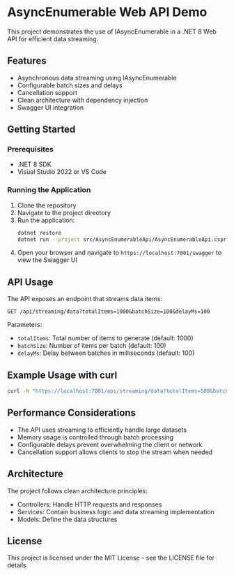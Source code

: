 # AsyncEnumerable Web API Demo

This project demonstrates the use of IAsyncEnumerable in a .NET 8 Web API for efficient data streaming.

## Features

- Asynchronous data streaming using IAsyncEnumerable
- Configurable batch sizes and delays
- Cancellation support
- Clean architecture with dependency injection
- Swagger UI integration

## Getting Started

### Prerequisites

- .NET 8 SDK
- Visual Studio 2022 or VS Code

### Running the Application

1. Clone the repository
2. Navigate to the project directory
3. Run the application:
   ```bash
   dotnet restore
   dotnet run --project src/AsyncEnumerableApi/AsyncEnumerableApi.csproj
   ```
4. Open your browser and navigate to `https://localhost:7001/swagger` to view the Swagger UI

## API Usage

The API exposes an endpoint that streams data items:

```http
GET /api/streaming/data?totalItems=1000&batchSize=100&delayMs=100
```

Parameters:
- `totalItems`: Total number of items to generate (default: 1000)
- `batchSize`: Number of items per batch (default: 100)
- `delayMs`: Delay between batches in milliseconds (default: 100)

## Example Usage with curl

```bash
curl -N "https://localhost:7001/api/streaming/data?totalItems=500&batchSize=50&delayMs=100"
```

## Performance Considerations

- The API uses streaming to efficiently handle large datasets
- Memory usage is controlled through batch processing
- Configurable delays prevent overwhelming the client or network
- Cancellation support allows clients to stop the stream when needed

## Architecture

The project follows clean architecture principles:

- Controllers: Handle HTTP requests and responses
- Services: Contain business logic and data streaming implementation
- Models: Define the data structures

## License

This project is licensed under the MIT License - see the LICENSE file for details